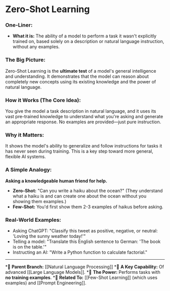 # Zero-Shot Learning

### One-Liner:
*   **What it is:** The ability of a model to perform a task it wasn't explicitly trained on, based solely on a description or natural language instruction, without any examples.

### The Big Picture:
Zero-Shot Learning is the **ultimate test** of a model's general intelligence and understanding. It demonstrates that the model can reason about completely new concepts using its existing knowledge and the power of natural language.

### How it Works (The Core Idea):
You give the model a task description in natural language, and it uses its vast pre-trained knowledge to understand what you're asking and generate an appropriate response. No examples are provided—just pure instruction.

### Why it Matters:
It shows the model's ability to generalize and follow instructions for tasks it has never seen during training. This is a key step toward more general, flexible AI systems.

### A Simple Analogy:
**Asking a knowledgeable human friend for help.**
*   **Zero-Shot:** "Can you write a haiku about the ocean?" (They understand what a haiku is and can create one about the ocean without you showing them examples.)
*   **Few-Shot:** You'd first show them 2-3 examples of haikus before asking.

### Real-World Examples:
*   Asking ChatGPT: "Classify this tweet as positive, negative, or neutral: 'Loving the sunny weather today!'"
*   Telling a model: "Translate this English sentence to German: 'The book is on the table.'"
*   Instructing an AI: "Write a Python function to calculate factorial."

---
*🌳 **Parent Branch:** [[Natural Language Processing]]
*🤖 **A Key Capability:** Of advanced [[Large Language Models]].
*🚀 **The Power:** Performs tasks with **no training examples**.
*🔗 **Related To:** [[Few-Shot Learning]] (which uses examples) and [[Prompt Engineering]].
